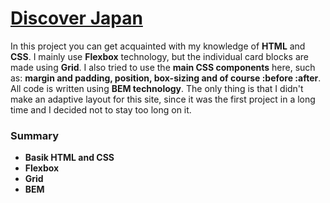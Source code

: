 [Discover Japan](https://henry128bit.github.io/discover-japan/)
=====================
In this project you can get acquainted with my knowledge of **HTML** and **CSS**. I mainly use **Flexbox** technology, but the individual card blocks are made using **Grid**. I also tried to use the **main CSS components** here, such as: **margin and padding, position, box-sizing and of course :before :after**. All code is written using **BEM technology**. The only thing is that I didn't make an adaptive layout for this site, since it was the first project in a long time and I decided not to stay too long on it.

### Summary
* **Basik HTML and CSS**
* **Flexbox**
* **Grid**
* **BEM**
